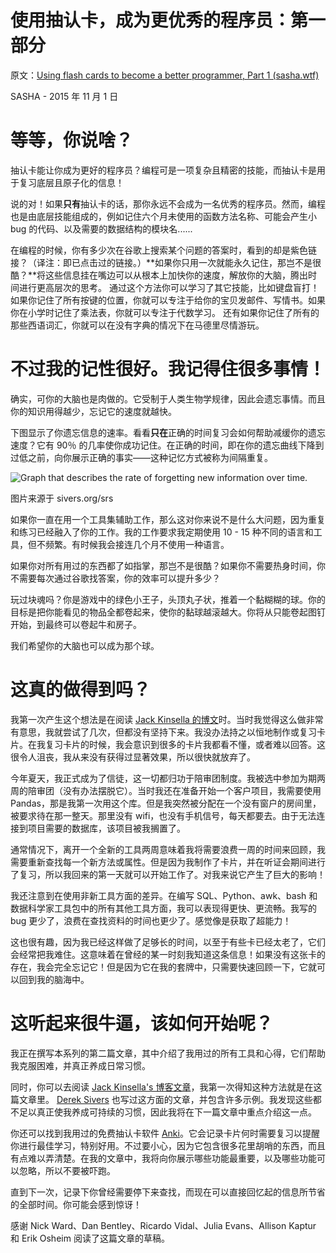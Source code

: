 # 使用抽认卡，成为更优秀的程序员：第一部分

原文：[Using flash cards to become a better programmer, Part 1 (sasha.wtf)](https://sasha.wtf/anki-post-1/amp/)

SASHA - 2015 年 11 月 1 日

# 等等，你说啥？

抽认卡能让你成为更好的程序员？编程可是一项复杂且精密的技能，而抽认卡是用于复习底层且原子化的信息！

说的对！如果**只有**抽认卡的话，那你永远不会成为一名优秀的程序员。然而，编程也是由底层技能组成的，例如记住六个月未使用的函数方法名称、可能会产生小 bug 的代码、以及需要的数据结构的模块名......

在编程的时候，你有多少次在谷歌上搜索某个问题的答案时，看到的却是紫色链接？（译注：即已点击过的链接。）**如果你只用一次就能永久记住，那岂不是很酷？**将这些信息挂在嘴边可以从根本上加快你的速度，解放你的大脑，腾出时间进行更高层次的思考。 通过这个方法你可以学习了其它技能，比如键盘盲打！如果你记住了所有按键的位置，你就可以专注于给你的宝贝发邮件、写情书。如果你在小学时记住了乘法表，你就可以专注于代数学习。 还有如果你记住了所有的那些西语词汇，你就可以在没有字典的情况下在马德里尽情游玩。

# 不过我的记性很好。我记得住很多事情！

确实，可你的大脑也是肉做的。它受制于人类生物学规律，因此会遗忘事情。而且你的知识用得越少，忘记它的速度就越快。

下图显示了你遗忘信息的速率。看看**只在**正确的时间复习会如何帮助减缓你的遗忘速度？它有 90％ 的几率使你成功记住。在正确的时间，即在你的遗忘曲线下降到过低之前，向你展示正确的事实——这种记忆方式被称为间隔重复。

![Graph that describes the rate of forgetting new information over time.](https://sasha.wtf/content/images/2015/11/forgetting-curve-srs.jpg)

图片来源于 sivers.org/srs

如果你一直在用一个工具集辅助工作，那么这对你来说不是什么大问题，因为重复和练习已经融入了你的工作。我的工作要求我定期使用 10 - 15 种不同的语言和工具，但不频繁。有时候我会接连几个月不使用一种语言。

如果你对所有用过的东西都了如指掌，那岂不是很酷？如果你不需要热身时间，你不需要每次通过谷歌找答案，你的效率可以提升多少？

玩过块魂吗？你是游戏中的绿色小王子，头顶丸子状，推着一个黏糊糊的球。你的目标是把你能看见的物品全都卷起来，使你的黏球越滚越大。你将从只能卷起图钉开始，到最终可以卷起牛和房子。

我们希望你的大脑也可以成为那个球。

# 这真的做得到吗？

我第一次产生这个想法是在阅读 [Jack Kinsella 的博文](http://www.jackkinsella.ie/2011/12/05/janki-method.html)时。当时我觉得这么做非常有意思，我就尝试了几次，但都没有坚持下来。我没办法持之以恒地制作或复习卡片。在我复习卡片的时候，我会意识到很多的卡片我都看不懂，或者难以回答。这很令人沮丧，我从来没有获得过显著效果，所以很快就放弃了。

今年夏天，我正式成为了信徒，这一切都归功于陪审团制度。我被选中参加为期两周的陪审团（没有办法摆脱它）。当时我还在准备开始一个客户项目，我需要使用 Pandas，那是我第一次用这个库。但是我突然被分配在一个没有窗户的房间里，被要求待在那一整天。那里没有 wifi，也没有手机信号，每天都要去。由于无法连接到项目需要的数据库，该项目被我搁置了。

通常情况下，离开一个全新的工具两周意味着我将需要浪费一周的时间来回顾，我需要重新查找每一个新方法或属性。但是因为我制作了卡片，并在听证会期间进行了复习，所以我回来的第一天就可以开始工作了。对我来说它产生了巨大的影响！

我还注意到在使用非新工具方面的差异。在编写 SQL、Python、awk、bash 和数据科学家工具包中的所有其他工具方面，我可以表现得更快、更流畅。我写的 bug 更少了，浪费在查找资料的时间也更少了。感觉像是获取了超能力！

这也很有趣，因为我已经这样做了足够长的时间，以至于有些卡已经太老了，它们会经常把我难住。这意味着在曾经的某一时刻我知道这条信息！如果没有这张卡的存在，我会完全忘记它！但是因为它在我的套牌中，只需要快速回顾一下，它就可以回到我的脑海中。

# 这听起来很牛逼，该如何开始呢？

我正在撰写本系列的第二篇文章，其中介绍了我用过的所有工具和心得，它们帮助我克服困难，并真正养成日常习惯。

同时，你可以去阅读 [Jack Kinsella's 博客文章](http://www.jackkinsella.ie/2011/12/05/janki-method.html)，我第一次得知这种方法就是在这篇文章里。 [Derek Sivers](https://sivers.org/srs) 也写过这方面的文章，并包含许多示例。我发现这些都不足以真正使我养成可持续的习惯，因此我将在下一篇文章中重点介绍这一点。

你还可以找到我用过的免费抽认卡软件 [Anki](http://ankisrs.net/)。它会记录卡片何时需要复习以提醒你进行最佳学习，特别好用。不过要小心，因为它包含很多花里胡哨的东西，而且有点难以弄清楚。在我的文章中，我将向你展示哪些功能最重要，以及哪些功能可以忽略，所以不要被吓跑。

直到下一次，记录下你曾经需要停下来查找，而现在可以直接回忆起的信息所节省的全部时间。你可能会感到惊讶！

感谢 Nick Ward、Dan Bentley、Ricardo Vidal、Julia Evans、Allison Kaptur 和 Erik Osheim 阅读了这篇文章的草稿。